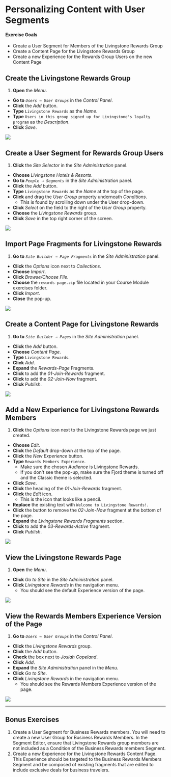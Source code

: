 # Personalizing Content with User Segments

<div class="ahead">
<h4>Exercise Goals</h4>
<ul>
    <li>Create a User Segment for Members of the Livingstone Rewards Group</li>
    <li>Create a Content Page for the Livingstone Rewards Group</li>
    <li>Create a new Experience for the Rewards Group Users on the new Content Page</li>
</ul>
</div>

## Create the Livingstone Rewards Group

1. **Open** the _Menu_.
* **Go to** _`Users → User Groups`_ in the _Control Panel_.
* **Click** the _Add_ button.
* **Type** `Livingstone Rewards` as the _Name_.
* **Type** `Users in this group signed up for Livingstone's loyalty program` as the _Description_.
* **Click** _Save_.

<img src="../images/rewards-created.png" style="max-height:27%;" />

## Create a User Segment for Rewards Group Users

1. **Click** the _Site Selector_ in the _Site Administration_ panel.
* **Choose** _Livingstone Hotels & Resorts_.
* **Go to** _`People → Segments`_ in the _Site Administration_ panel.
* **Click** the _Add_ button.
* **Type** `Livingstone Rewards` as the _Name_ at the top of the page.
* **Click** and drag the _User Group_ property underneath _Conditions_.
	* This is found by scrolling down under the User drop-down.
* **Click** _Select_ on the field to the right of the _User Group_ property.
* **Choose** the _Livingstone Rewards_ group.
* **Click** _Save_ in the top right corner of the screen.

<img src="../images/rewards-segment.png" style="max-height:26%;" />

## Import Page Fragments for Livingstone Rewards

1. **Go to** _`Site Builder → Page Fragments`_ in the _Site Administration_ panel.
* **Click** the _Options_ icon next to _Collections_.
* **Choose** _Import_.
* **Click** _Browse/Choose File_.
* **Choose** the `rewards-page.zip` file located in your Course Module exercises folder.
* **Click** _Import_.
* **Close** the pop-up.

<img src="../images/rewards-fragments.png" style="max-height:25%;" />

## Create a Content Page for Livingstone Rewards

1. **Go to** _`Site Builder → Pages`_ in the _Site Administration_ panel.
* **Click** the _Add_ button.
* **Choose** _Content Page_.
* **Type** `Livingstone Rewards`.
* **Click** _Add_.
* **Expand** the _Rewards-Page_ Fragments.
* **Click** to add the _01-Join-Rewards_ fragment.
* **Click** to add the _02-Join-Now_ fragment.
* **Click** _Publish_.

<img src="../images/content-page-created.png" style="max-height:25%;" />

## Add a New Experience for Livingstone Rewards Members

1. **Click** the _Options_ icon next to the Livingstone Rewards page we just created.
* **Choose** _Edit_.
* **Click** the _Default_ drop-down at the top of the page.
* **Click** the _New Experience_ button.
* **Type** `Rewards Members Experience`.
	- Make sure the chosen _Audience_ is Livingstone Rewards.
	- If you don't see the pop-up, make sure the Fjord theme is turned off and the Classic theme is selected.
* **Click** _Save_.
* **Click** the heading of the _01-Join-Rewards_ fragment.
* **Click** the _Edit_ icon.
	- This is the icon that looks like a pencil.
* **Replace** the existing text with `Welcome to Livingstone Rewards!`.
* **Click** the button to remove the _02-Join-Now_ fragment at the bottom of the page.
* **Expand** the _Livingstone Rewards Fragments_ section.
* **Click** to add the _03-Rewards-Active_ fragment.
* **Click** _Publish_.

<img src="../images/rewards-experience.png" style="max-height:50%;" />

## View the Livingstone Rewards Page

1. **Open** the _Menu_.
* **Click** _Go to Site_ in the _Site Administration_ panel.
* **Click** _Livingstone Rewards_ in the navigation menu.
	- You should see the default Experience version of the page.

<img src="../images/view-rewards-page.png" style="max-height:33%;" />

## View the Rewards Members Experience Version of the Page

1. **Go to** _`Users → User Groups`_ in the _Control Panel_.
* **Click** the _Livingstone Rewards_ group.
* **Click** the _Add_ button.
* **Check** the box next to _Josiah Copeland_.
* **Click** _Add_.
* **Expand** the _Site Administration_ panel in the _Menu_.
* **Click** _Go to Site_.
* **Click** _Livingstone Rewards_ in the navigation menu.
	- You should see the Rewards Members Experience version of the page.

<img src="../images/rewards-experience-view.png" style="max-height:33%;" />

<br />

---

## Bonus Exercises

1. Create a User Segment for Business Rewards members. You will need to create a new User Group for Business Rewards Members. In the Segment Editor, ensure that Livingstone Rewards group members are not included as a Condition of the Business Rewards members Segment.
2. Create a new Experience for the Livingstone Rewards Content Page. This Experience should be targeted to the Business Rewards Members Segment and be composed of existing fragments that are edited to include exclusive deals for business travelers.
